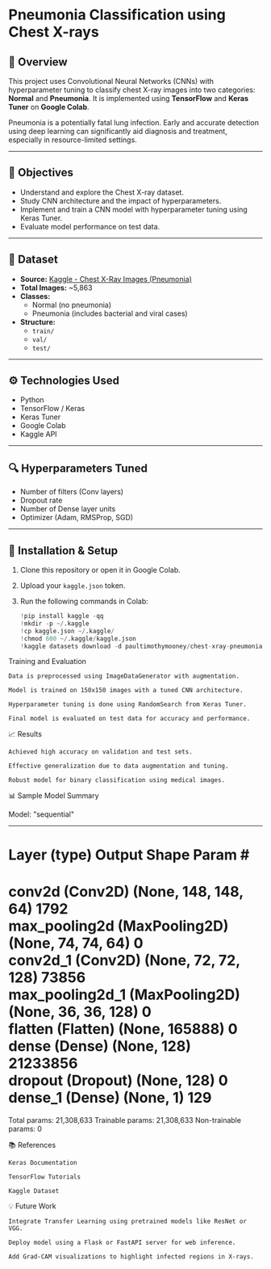 # Pneumonia Classification using Chest X-rays

## 📌 Overview

This project uses Convolutional Neural Networks (CNNs) with hyperparameter tuning to classify chest X-ray images into two categories: **Normal** and **Pneumonia**. It is implemented using **TensorFlow** and **Keras Tuner** on **Google Colab**.

Pneumonia is a potentially fatal lung infection. Early and accurate detection using deep learning can significantly aid diagnosis and treatment, especially in resource-limited settings.

---

## 🧠 Objectives

- Understand and explore the Chest X-ray dataset.
- Study CNN architecture and the impact of hyperparameters.
- Implement and train a CNN model with hyperparameter tuning using Keras Tuner.
- Evaluate model performance on test data.

---

## 📂 Dataset

- **Source:** [Kaggle - Chest X-Ray Images (Pneumonia)](https://www.kaggle.com/datasets/paultimothymooney/chest-xray-pneumonia)
- **Total Images:** ~5,863
- **Classes:** 
  - Normal (no pneumonia)
  - Pneumonia (includes bacterial and viral cases)
- **Structure:**
  - `train/`
  - `val/`
  - `test/`

---

## ⚙️ Technologies Used

- Python
- TensorFlow / Keras
- Keras Tuner
- Google Colab
- Kaggle API

---

## 🔍 Hyperparameters Tuned

- Number of filters (Conv layers)
- Dropout rate
- Number of Dense layer units
- Optimizer (Adam, RMSProp, SGD)

---

## 🚀 Installation & Setup

1. Clone this repository or open it in Google Colab.

2. Upload your `kaggle.json` token.

3. Run the following commands in Colab:
   ```python
   !pip install kaggle -qq
   !mkdir -p ~/.kaggle
   !cp kaggle.json ~/.kaggle/
   !chmod 600 ~/.kaggle/kaggle.json
   !kaggle datasets download -d paultimothymooney/chest-xray-pneumonia --unzip

 Training and Evaluation

    Data is preprocessed using ImageDataGenerator with augmentation.

    Model is trained on 150x150 images with a tuned CNN architecture.

    Hyperparameter tuning is done using RandomSearch from Keras Tuner.

    Final model is evaluated on test data for accuracy and performance.

📈 Results

    Achieved high accuracy on validation and test sets.

    Effective generalization due to data augmentation and tuning.

    Robust model for binary classification using medical images.

📊 Sample Model Summary

Model: "sequential"
_________________________________________________________________
Layer (type)                 Output Shape              Param #   
=================================================================
conv2d (Conv2D)              (None, 148, 148, 64)      1792      
max_pooling2d (MaxPooling2D) (None, 74, 74, 64)        0         
conv2d_1 (Conv2D)            (None, 72, 72, 128)       73856     
max_pooling2d_1 (MaxPooling2D)(None, 36, 36, 128)      0         
flatten (Flatten)            (None, 165888)            0         
dense (Dense)                (None, 128)               21233856  
dropout (Dropout)            (None, 128)               0         
dense_1 (Dense)              (None, 1)                 129       
=================================================================
Total params: 21,308,633
Trainable params: 21,308,633
Non-trainable params: 0

📚 References

    Keras Documentation

    TensorFlow Tutorials

    Kaggle Dataset

💡 Future Work

    Integrate Transfer Learning using pretrained models like ResNet or VGG.

    Deploy model using a Flask or FastAPI server for web inference.

    Add Grad-CAM visualizations to highlight infected regions in X-rays.
